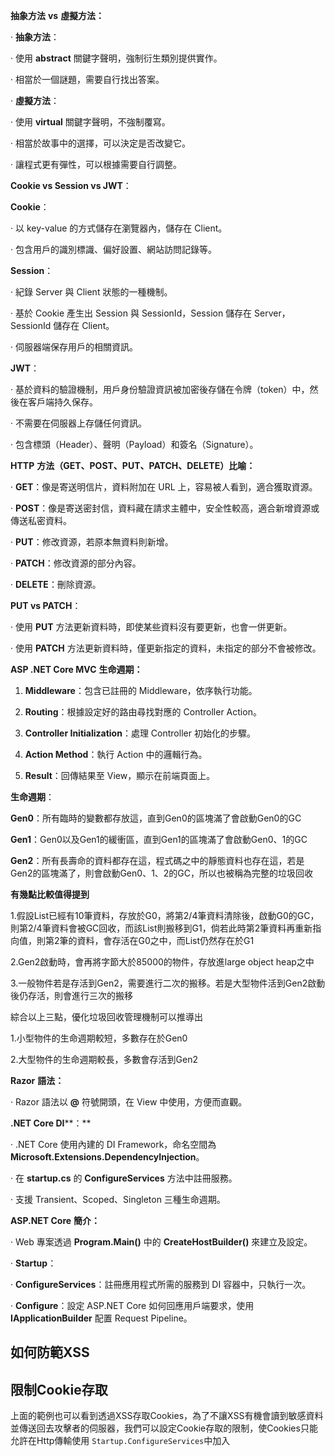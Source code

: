 **抽象方法** **vs** **虛擬方法：**

·     **抽象方法**：

·     使用 **abstract** 關鍵字聲明，強制衍生類別提供實作。

·     相當於一個謎題，需要自行找出答案。

·     **虛擬方法**：

·     使用 **virtual** 關鍵字聲明，不強制覆寫。

·     相當於故事中的選擇，可以決定是否改變它。

·     讓程式更有彈性，可以根據需要自行調整。

**Cookie vs Session vs JWT**：

 **Cookie**：

·     以 key-value 的方式儲存在瀏覽器內，儲存在 Client。

·     包含用戶的識別標識、偏好設置、網站訪問記錄等。

**Session**：

·     紀錄 Server 與 Client 狀態的一種機制。

·     基於 Cookie 產生出 Session 與 SessionId，Session 儲存在 Server，SessionId 儲存在 Client。

·     伺服器端保存用戶的相關資訊。

**JWT**：

·     基於資料的驗證機制，用戶身份驗證資訊被加密後存儲在令牌（token）中，然後在客戶端持久保存。

·     不需要在伺服器上存儲任何資訊。

·     包含標頭（Header）、聲明（Payload）和簽名（Signature）。

**HTTP** **方法（**GET**、**POST**、**PUT**、**PATCH**、**DELETE**）比喻：**

·     **GET**：像是寄送明信片，資料附加在 URL 上，容易被人看到，適合獲取資源。

·     **POST**：像是寄送密封信，資料藏在請求主體中，安全性較高，適合新增資源或傳送私密資料。

·     **PUT**：修改資源，若原本無資料則新增。

·     **PATCH**：修改資源的部分內容。

·     **DELETE**：刪除資源。

**PUT vs PATCH**：

·     使用 **PUT** 方法更新資料時，即使某些資料沒有要更新，也會一併更新。

·     使用 **PATCH** 方法更新資料時，僅更新指定的資料，未指定的部分不會被修改。

**ASP .NET Core MVC** **生命週期：**

1. **Middleware**：包含已註冊的 Middleware，依序執行功能。

2. **Routing**：根據設定好的路由尋找對應的 Controller Action。

3. **Controller Initialization**：處理 Controller 初始化的步驟。

4. **Action Method**：執行 Action 中的邏輯行為。

5. **Result**：回傳結果至 View，顯示在前端頁面上。

**生命週期**：

**Gen0**：所有臨時的變數都存放這，直到Gen0的區塊滿了會啟動Gen0的GC

**Gen1**：Gen0以及Gen1的緩衝區，直到Gen1的區塊滿了會啟動Gen0、1的GC

**Gen2**：所有長壽命的資料都存在這，程式碼之中的靜態資料也存在這，若是Gen2的區塊滿了，則會啟動Gen0、1、2的GC，所以也被稱為完整的垃圾回收

**有幾點比較值得提到**

1.假設List已經有10筆資料，存放於G0，將第2/4筆資料清除後，啟動G0的GC，則第2/4筆資料會被GC回收，而該List則搬移到G1，倘若此時第2筆資料再重新指向值，則第2筆的資料，會存活在G0之中，而List仍然存在於G1

2.Gen2啟動時，會再將字節大於85000的物件，存放進large object heap之中

3.一般物件若是存活到Gen2，需要進行二次的搬移。若是大型物件活到Gen2啟動後仍存活，則會進行三次的搬移

綜合以上三點，優化垃圾回收管理機制可以推導出

1.小型物件的生命週期較短，多數存在於Gen0

2.大型物件的生命週期較長，多數會存活到Gen2

**Razor** **語法：**

·     Razor 語法以 **@** 符號開頭，在 View 中使用，方便而直觀。

**.NET Core DI****：**

·     .NET Core 使用內建的 DI Framework，命名空間為 **Microsoft.Extensions.DependencyInjection**。

·     在 **startup.cs** 的 **ConfigureServices** 方法中註冊服務。

·     支援 Transient、Scoped、Singleton 三種生命週期。

**ASP.NET Core** **簡介：**

·     Web 專案透過 **Program.Main()** 中的 **CreateHostBuilder()** 來建立及設定。

·     **Startup**：

·     **ConfigureServices**：註冊應用程式所需的服務到 DI 容器中，只執行一次。

·     **Configure**：設定 ASP.NET Core 如何回應用戶端要求，使用 **IApplicationBuilder** 配置 Request Pipeline。

## 如何防範XSS

## 限制Cookie存取

上面的範例也可以看到透過XSS存取Cookies，為了不讓XSS有機會讀到敏感資料並傳送回去攻擊者的伺服器，我們可以設定Cookie存取的限制，使Cookies只能允許在Http傳輸使用
 `Startup.ConfigureServices`中加入

 